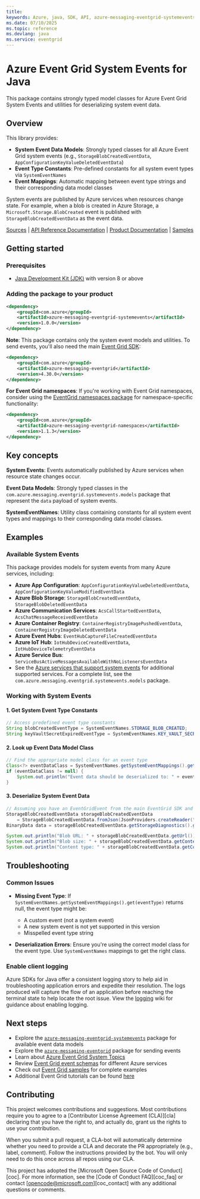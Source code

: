 ```yaml
---
title: 
keywords: Azure, java, SDK, API, azure-messaging-eventgrid-systemevents, eventgrid
ms.date: 07/10/2025
ms.topic: reference
ms.devlang: java
ms.service: eventgrid
---
```

# Azure Event Grid System Events for Java

This package contains strongly typed model classes for Azure Event Grid System Events and utilities for deserializing system event data.

## Overview

This library provides:
- **System Event Data Models**: Strongly typed classes for all Azure Event Grid system events (e.g., 
  `StorageBlobCreatedEventData`, `AppConfigurationKeyValueDeletedEventData`)
- **Event Type Constants**: Pre-defined constants for all system event types via `SystemEventNames`
- **Event Mappings**: Automatic mapping between event type strings and their corresponding data model classes

System events are published by Azure services when resources change state. For example, when a blob is created in Azure Storage, a `Microsoft.Storage.BlobCreated` event is published with `StorageBlobCreatedEventData` as the event data.

[Sources][sources] |
[API Reference Documentation][javadocs] |
[Product Documentation][service_docs] |
[Samples][samples]

## Getting started

### Prerequisites

- [Java Development Kit (JDK)][jdk] with version 8 or above

### Adding the package to your product

[//]: # ({x-version-update-start;com.azure:azure-messaging-eventgrid-systemevents;current})
```xml
<dependency>
    <groupId>com.azure</groupId>
    <artifactId>azure-messaging-eventgrid-systemevents</artifactId>
    <version>1.0.0</version>
</dependency>
```
[//]: # ({x-version-update-end})

**Note**: This package contains only the system event models and utilities. To send events, you'll also need the 
main [Event Grid SDK][azure-messaging-eventgrid]:

[//]: # ({x-version-update-start;com.azure:azure-messaging-eventgrid;dependency})
```xml
<dependency>
    <groupId>com.azure</groupId>
    <artifactId>azure-messaging-eventgrid</artifactId>
    <version>4.30.0</version>
</dependency>
```
[//]: # ({x-version-update-end})

**For Event Grid namespaces**: If you're working with Event Grid namespaces, consider using the [EventGrid namespaces 
package](https://github.com/Azure/azure-sdk-for-java/tree/main/sdk/eventgrid/azure-messaging-eventgrid-namespaces) for 
namespace-specific functionality:

[//]: # ({x-version-update-start;com.azure:azure-messaging-eventgrid-namespaces;dependency})

```xml
<dependency>
    <groupId>com.azure</groupId>
    <artifactId>azure-messaging-eventgrid-namespaces</artifactId>
    <version>1.1.3</version>
</dependency>
```
[//]: # ({x-version-update-end})

## Key concepts

**System Events**: Events automatically published by Azure services when resource state changes occur.

**Event Data Models**: Strongly typed classes in the `com.azure.messaging.eventgrid.systemevents.models` package 
that represent the `data` payload of system events.

**SystemEventNames**: Utility class containing constants for all system event types and mappings to their corresponding data model classes.

## Examples

### Available System Events

This package provides models for system events from many Azure services, including:

- **Azure App Configuration**: `AppConfigurationKeyValueDeletedEventData`, `AppConfigurationKeyValueModifiedEventData`
- **Azure Blob Storage**: `StorageBlobCreatedEventData`, `StorageBlobDeletedEventData`
- **Azure Communication Services**: `AcsCallStartedEventData`, `AcsChatMessageReceivedEventData`
- **Azure Container Registry**: `ContainerRegistryImagePushedEventData`, `ContainerRegistryImageDeletedEventData`
- **Azure Event Hubs**: `EventHubCaptureFileCreatedEventData`
- **Azure IoT Hub**: `IotHubDeviceCreatedEventData`, `IotHubDeviceTelemetryEventData`
- **Azure Service Bus**: `ServiceBusActiveMessagesAvailableWithNoListenersEventData`
- See the [Azure services that support system events](https://learn.microsoft.com/azure/event-grid/system-topics#azure-services-that-support-system-topics) for additional supported services.
For a complete list, see the `com.azure.messaging.eventgrid.systemevents.models` package.

### Working with System Events

#### 1. Get System Event Type Constants

```java readme-sample-getSystemEventTypeConstants
// Access predefined event type constants
String blobCreatedEventType = SystemEventNames.STORAGE_BLOB_CREATED;
String keyVaultSecretExpiredEventType = SystemEventNames.KEY_VAULT_SECRET_NEAR_EXPIRY;
```

#### 2. Look up Event Data Model Class

```java readme-sample-lookupSystemEventClass
// Find the appropriate model class for an event type
Class<?> eventDataClass = SystemEventNames.getSystemEventMappings().get(eventType);
if (eventDataClass != null) {
    System.out.println("Event data should be deserialized to: " + eventDataClass.getSimpleName());
}
```

#### 3. Deserialize System Event Data

```java readme-sample-deserializeSystemEventData
// Assuming you have an EventGridEvent from the main EventGrid SDK and the event is Storage Blob Created event
StorageBlobCreatedEventData storageBlobCreatedEventData
    = StorageBlobCreatedEventData.fromJson(JsonProviders.createReader("payload"));
BinaryData data = storageBlobCreatedEventData.getStorageDiagnostics().get("batchId");

System.out.println("Blob URL: " + storageBlobCreatedEventData.getUrl());
System.out.println("Blob size: " + storageBlobCreatedEventData.getContentLength());
System.out.println("Content type: " + storageBlobCreatedEventData.getContentType());

```

## Troubleshooting

### Common Issues

- **Missing Event Type**: If `SystemEventNames.getSystemEventMappings().get(eventType)` returns null, the event type might be:
  - A custom event (not a system event)
  - A new system event is not yet supported in this version
  - Misspelled event type string

- **Deserialization Errors**: Ensure you're using the correct model class for the event type. Use `SystemEventNames` mappings to get the right class.

### Enable client logging
Azure SDKs for Java offer a consistent logging story to help aid in troubleshooting application errors and expedite
their resolution. The logs produced will capture the flow of an application before reaching the terminal state to help
locate the root issue. View the [logging][logging] wiki for guidance about enabling logging.

## Next steps

- Explore the [`azure-messaging-eventgrid-systemevents`][sources] package for available event data models
- Explore the [`azure-messaging-eventgrid`][azure-messaging-eventgrid] package for sending events
- Learn about [Azure Event Grid System Topics](https://learn.microsoft.com/azure/event-grid/system-topics)
- Review [Event Grid event schemas](https://learn.microsoft.com/azure/event-grid/event-schema) for different Azure services
- Check out [Event Grid samples][samples] for complete examples
- Additional Event Grid tutorials can be found [here][service_docs]

## Contributing

This project welcomes contributions and suggestions. Most contributions require you to agree to a
[Contributor License Agreement (CLA)][cla] declaring that you have the right to, and actually do, grant us the rights
to use your contribution.

When you submit a pull request, a CLA-bot will automatically determine whether you need to provide a CLA and decorate
the PR appropriately (e.g., label, comment). Follow the instructions provided by the bot. You will only need to
do this once across all repos using our CLA.

This project has adopted the [Microsoft Open Source Code of Conduct][coc]. For more information, see the
[Code of Conduct FAQ][coc_faq] or contact [opencode@microsoft.com][coc_contact] with any additional questions or comments.

<!-- LINKS -->
[product_documentation]: https://learn.microsoft.com/azure/event-grid/
[docs]: https://azure.github.io/azure-sdk-for-java/
[jdk]: https://learn.microsoft.com/azure/developer/java/fundamentals/
[logging]: https://github.com/Azure/azure-sdk-for-java/wiki/Logging-in-Azure-SDK
[azure-messaging-eventgrid]: https://github.com/Azure/azure-sdk-for-java/tree/main/sdk/eventgrid/azure-messaging-eventgrid
[service_docs]: https://learn.microsoft.com/azure/event-grid/
[samples]: https://github.com/Azure/azure-sdk-for-java/blob/main/sdk/eventgrid/azure-messaging-eventgrid/src/samples/java/com/azure/messaging/eventgrid
[sources]: https://github.com/Azure/azure-sdk-for-java/tree/main/sdk/eventgrid/azure-messaging-eventgrid-systemevents/src
[javadocs]: https://github.com/Azure/azure-sdk-for-java/tree/main/sdk/eventgrid/azure-messaging-eventgrid-systemevents/src

